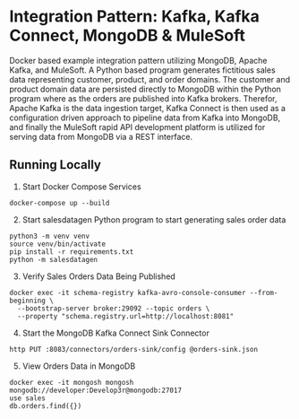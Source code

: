 # Integration Pattern: Kafka, Kafka Connect, MongoDB & MuleSoft

Docker based example integration pattern utilizing MongoDB, Apache Kafka, and MuleSoft. 
A Python based program generates fictitious sales data representing customer, product, and order domains. The customer and product domain data are persisted directly to MongoDB within the Python program where as the orders are published into Kafka brokers. Therefor, Apache Kafka is the data ingestion target, Kafka Connect is then used as a configuration driven approach to pipeline data from Kafka into MongoDB, and finally the MuleSoft rapid API development platform is utilized for serving data from MongoDB via a REST interface. 


## Running Locally

1) Start Docker Compose Services

```
docker-compose up --build
```

2) Start salesdatagen Python program to start generating sales order data

```
python3 -m venv venv
source venv/bin/activate
pip install -r requirements.txt
python -m salesdatagen
```

3) Verify Sales Orders Data Being Published

```
docker exec -it schema-registry kafka-avro-console-consumer --from-beginning \
  --bootstrap-server broker:29092 --topic orders \
  --property "schema.registry.url=http://localhost:8081"
```

4) Start the MongoDB Kafka Connect Sink Connector

```
http PUT :8083/connectors/orders-sink/config @orders-sink.json
```

5) View Orders Data in MongoDB

```
docker exec -it mongosh mongosh mongodb://developer:Develop3r@mongodb:27017
use sales
db.orders.find({})
```
